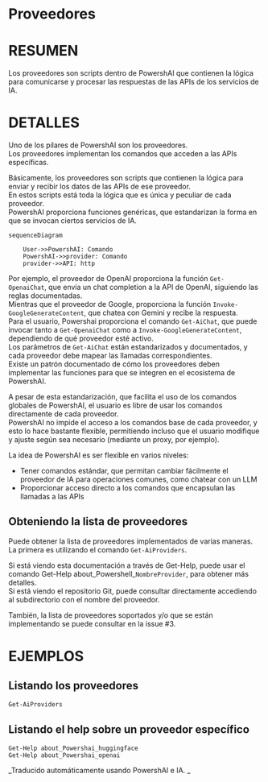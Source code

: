 ﻿# Proveedores  

# RESUMEN <!--! @#Short --> 

Los proveedores son scripts dentro de PowershAI que contienen la lógica para comunicarse y procesar las respuestas de las APIs de los servicios de IA.

# DETALLES  <!--! @#Long --> 

Uno de los pilares de PowershAI son los proveedores.  
Los proveedores implementan los comandos que acceden a las APIs específicas.  

Básicamente, los proveedores son scripts que contienen la lógica para enviar y recibir los datos de las APIs de ese proveedor.  
En estos scripts está toda la lógica que es única y peculiar de cada proveedor.  
PowershAI proporciona funciones genéricas, que estandarizan la forma en que se invocan ciertos servicios de IA.  

```mermaid 
sequenceDiagram

    User->>PowershAI: Comando
    PowershAI->>provider: Comando
    provider->>API: http
```

Por ejemplo, el proveedor de OpenAI proporciona la función `Get-OpenaiChat`, que envía un chat completion a la API de OpenAI, siguiendo las reglas documentadas.  
Mientras que el proveedor de Google, proporciona la función `Invoke-GoogleGenerateContent`, que chatea con Gemini y recibe la respuesta.  
Para el usuario, Powershai proporciona el comando `Get-AiChat`, que puede invocar tanto a `Get-OpenaiChat` como a `Invoke-GoogleGenerateContent`, dependiendo de qué proveedor esté activo.  
Los parámetros de  `Get-AiChat` están estandarizados y documentados, y cada proveedor debe mapear las llamadas correspondientes.  
Existe un patrón documentado de cómo los proveedores deben implementar las funciones para que se integren en el ecosistema de PowershAI.  


A pesar de esta estandarización, que facilita el uso de los comandos globales de PowershAI, el usuario es libre de usar los comandos directamente de cada proveedor.  
PowershAI no impide el acceso a los comandos base de cada proveedor, y esto lo hace bastante flexible, permitiendo incluso que el usuario modifique y ajuste según sea necesario (mediante un proxy, por ejemplo).

La idea de PowershAI es ser flexible en varios niveles:

- Tener comandos estándar, que permitan cambiar fácilmente el proveedor de IA para operaciones comunes, como chatear con un LLM 
- Proporcionar acceso directo a los comandos que encapsulan las llamadas a las APIs

## Obteniendo la lista de proveedores  

Puede obtener la lista de proveedores implementados de varias maneras.  
La primera es utilizando el comando `Get-AiProviders`.  

Si está viendo esta documentación a través de Get-Help, puede usar el comando Get-Help about_Powershell_`NombreProvider`, para obtener más detalles.  
Si está viendo el repositorio Git, puede consultar directamente accediendo al subdirectorio con el nombre del proveedor.

También, la lista de proveedores soportados y/o que se están implementando se puede consultar en la issue #3.


# EJEMPLOS <!--! @#Ex -->

## Listando los proveedores 

```powershell 
Get-AiProviders 
```

## Listando el help sobre un proveedor específico 

```
Get-Help about_Powershai_huggingface
Get-Help about_Powershai_openai
```






<!--PowershaiAiDocBlockStart-->
_Traducido automáticamente usando PowershAI e IA. 
_
<!--PowershaiAiDocBlockEnd-->
